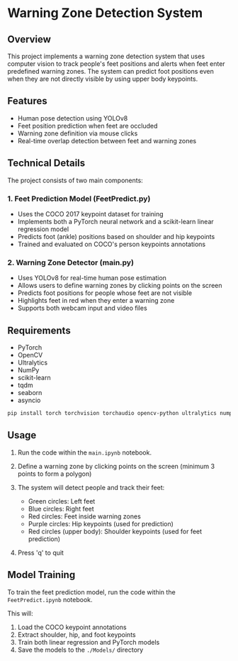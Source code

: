 # Warning Zone Detection System

## Overview
This project implements a warning zone detection system that uses computer vision to track people's feet positions and alerts when feet enter predefined warning zones. The system can predict foot positions even when they are not directly visible by using upper body keypoints.

## Features
- Human pose detection using YOLOv8
- Feet position prediction when feet are occluded
- Warning zone definition via mouse clicks
- Real-time overlap detection between feet and warning zones

## Technical Details
The project consists of two main components:

### 1. Feet Prediction Model (FeetPredict.py)
- Uses the COCO 2017 keypoint dataset for training
- Implements both a PyTorch neural network and a scikit-learn linear regression model
- Predicts foot (ankle) positions based on shoulder and hip keypoints
- Trained and evaluated on COCO's person keypoints annotations

### 2. Warning Zone Detector (main.py)
- Uses YOLOv8 for real-time human pose estimation
- Allows users to define warning zones by clicking points on the screen
- Predicts foot positions for people whose feet are not visible
- Highlights feet in red when they enter a warning zone
- Supports both webcam input and video files

## Requirements
- PyTorch
- OpenCV
- Ultralytics
- NumPy
- scikit-learn
- tqdm
- seaborn
- asyncio

```bash
pip install torch torchvision torchaudio opencv-python ultralytics numpy scikit-learn tqdm seaborn asyncio
```

## Usage
1. Run the code within the `main.ipynb` notebook.

2. Define a warning zone by clicking points on the screen (minimum 3 points to form a polygon)

3. The system will detect people and track their feet:
   - Green circles: Left feet
   - Blue circles: Right feet
   - Red circles: Feet inside warning zones
   - Purple circles: Hip keypoints (used for prediction)
   - Red circles (upper body): Shoulder keypoints (used for feet prediction)

4. Press 'q' to quit

## Model Training
To train the feet prediction model, run the code within the `FeetPredict.ipynb` notebook.

This will:
1. Load the COCO keypoint annotations
2. Extract shoulder, hip, and foot keypoints
3. Train both linear regression and PyTorch models
4. Save the models to the `./Models/` directory
